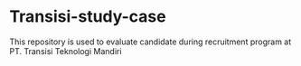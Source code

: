 # Transisi-study-case
This repository is used to evaluate candidate during recruitment program at PT. Transisi Teknologi Mandiri
